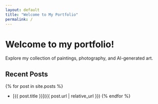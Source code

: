 ```yaml
---
layout: default
title: "Welcome to My Portfolio"
permalink: /
---
```


# Welcome to my portfolio!
Explore my collection of paintings, photography, and AI-generated art.

## Recent Posts
{% for post in site.posts %}
- [{{ post.title }}]({{ post.url | relative_url }})
{% endfor %}


